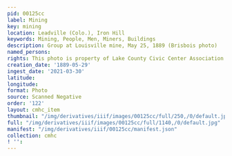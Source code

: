 ```yaml
---
pid: 00125cc
label: Mining
key: mining
location: Leadville (Colo.), Iron Hill
keywords: Mining, People, Men, Miners, Buildings
description: Group at Louisville mine, May 25, 1889 (Brisbois photo)
named_persons: 
rights: This photo is property of Lake County Civic Center Association.
creation_date: '1889-05-29'
ingest_date: '2021-03-30'
latitude: 
longitude: 
format: Photo
source: Scanned Negative
order: '122'
layout: cmhc_item
thumbnail: "/img/derivatives/iiif/images/00125cc/full/250,/0/default.jpg"
full: "/img/derivatives/iiif/images/00125cc/full/1140,/0/default.jpg"
manifest: "/img/derivatives/iiif/00125cc/manifest.json"
collection: cmhc
! '': 
---
```

